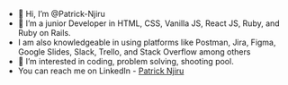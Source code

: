 - 👋 Hi, I’m @Patrick-Njiru
- 🌱 I’m a junior Developer in HTML, CSS, Vanilla JS, React JS, Ruby, and Ruby on Rails.
-  I am also knowledgeable in using platforms like Postman, Jira, Figma, Google Slides, Slack, Trello, and Stack Overflow among others
- 👀 I’m interested in coding, problem solving, shooting pool.
- You can reach me on LinkedIn - [Patrick Njiru](httpswwwlinkedincominpatricknjiru7569241ba)


<!---
Patrick-Njiru/Patrick-Njiru is a ✨ special ✨ repository because its `README.md` (this file) appears on your GitHub profile.
You can click the Preview link to take a look at your changes.
--->

